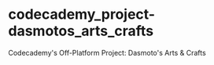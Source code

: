 # codecademy_project-dasmotos_arts_crafts
Codecademy's Off-Platform Project: Dasmoto's Arts &amp; Crafts
